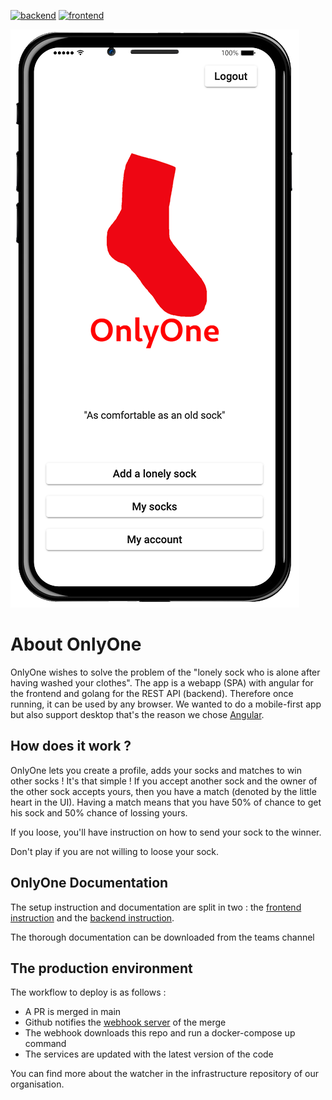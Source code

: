 [![backend](https://github.com/OneSock-inc/OnlyOne/actions/workflows/backend.yml/badge.svg?branch=main)](https://github.com/OneSock-inc/OnlyOne/actions/workflows/backend.yml)
[![frontend](https://github.com/OneSock-inc/OnlyOne/actions/workflows/frontend.yml/badge.svg?branch=main)](https://github.com/OneSock-inc/OnlyOne/actions/workflows/frontend.yml)


![image of the app running on an iphone13](./screenshots/onlyone.png)

# About OnlyOne   
OnlyOne wishes to solve the problem of the "lonely sock who is alone after having washed your clothes".
The app is a webapp (SPA) with angular for the frontend and golang for the REST API (backend). Therefore once running, it can be used by any browser. We wanted to do a mobile-first app but also support desktop that's the reason we chose [Angular](https://angular.io/).

## How does it work ?
OnlyOne lets you create a profile, adds your socks and matches to win other socks ! It's that simple !
If you accept another sock and the owner of the other sock accepts yours, then you have a match (denoted by the little heart in the UI). Having a match means that you have 50% of chance to get his sock and 50% chance of lossing yours.

If you loose, you'll have instruction on how to send your sock to the winner.

Don't play if you are not willing to loose your sock.

## OnlyOne Documentation
The setup instruction and documentation are split in two : the [frontend instruction](./frontend/README.md) and the [backend instruction](./backend/README.md).

The thorough documentation can be downloaded from the teams channel 

## The production environment
The workflow to deploy is as follows :
- A PR is merged in main
- Github notifies the [webhook server](https://github.com/OneSock-inc/Infra) of the merge
- The webhook downloads this repo and run a docker-compose up command
- The services are updated with the latest version of the code

You can find more about the watcher in the infrastructure repository of our organisation.
